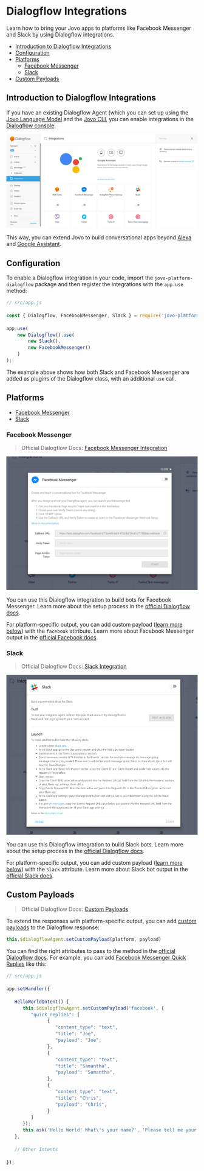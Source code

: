# Dialogflow Integrations

Learn how to bring your Jovo apps to platforms like Facebook Messenger and Slack by using Dialogflow integrations.

* [Introduction to Dialogflow Integrations](#introduction-to-dialogflow-integrations)
* [Configuration](#configuration)
* [Platforms](#platforms)
   * [Facebook Messenger](#facebook-messenger)
   * [Slack](#slack)
* [Custom Payloads](#custom-payloads)



## Introduction to Dialogflow Integrations

If you have an existing Dialogflow Agent (which you can set up using the [Jovo Language Model](../../basic-concepts/model './model') and the [Jovo CLI](../../workflows/cli './cli'), you can enable integrations in the [Dialogflow console](https://console.dialogflow.com/):

![Dialogflow Integrations](../../img/dialogflow-integrations.jpg "Integrations in the Dialogflow Console")

This way, you can extend Jovo to build conversational apps beyond [Alexa](../amazon-alexa './amazon-alexa') and [Google Assistant](../google-assistant './google-assistant').


## Configuration

To enable a Dialogflow integration in your code, import the `jovo-platform-dialogflow` package and then register the integrations with the `app.use` method:

```js
// src/app.js

const { Dialogflow, FacebookMessenger, Slack } = require('jovo-platform-dialogflow');

app.use(
    new Dialogflow().use(
        new Slack(),
        new FacebookMessenger()
    )
);
```

The example above shows how both Slack and Facebook Messenger are added as plugins of the Dialogflow class, with an additional `use` call.


## Platforms

* [Facebook Messenger](#facebook-messenger)
* [Slack](#slack)

### Facebook Messenger

> Official Dialogflow Docs: [Facebook Messenger Integration](https://dialogflow.com/docs/integrations/facebook)

![Dialogflow Integrations: Facebook Messenger](../../img/dialogflow-integrations-messenger.jpg "Facebook Messenger Integration in the Dialogflow Console")

You can use this Dialogflow integration to build bots for Facebook Messenger. Learn more about the setup process in the [official Dialogflow docs](https://dialogflow.com/docs/integrations/facebook).

For platform-specific output, you can add custom payload ([learn more below](#custom-payloads)) with the `facebook` attribute. Learn more about Facebook Messenger output in the [official Facebook docs](https://developers.facebook.com/docs/messenger-platform/send-messages).


### Slack

> Official Dialogflow Docs: [Slack Integration](https://dialogflow.com/docs/integrations/slack)

![Dialogflow Integrations: Slack](../../img/dialogflow-integrations-slack.jpg "Slack Bot Integration in the Dialogflow Console")

You can use this Dialogflow integration to build Slack bots. Learn more about the setup process in the [official Dialogflow docs](https://dialogflow.com/docs/integrations/slack).

For platform-specific output, you can add custom payload ([learn more below](#custom-payloads)) with the `slack` attribute. Learn more about Slack bot output in the [official Slack docs](https://api.slack.com/messaging/composing).


## Custom Payloads

> Official Dialogflow Docs: [Custom Payloads](https://dialogflow.com/docs/intents/rich-messages#custom_payload)

To extend the responses with platform-specific output, you can add [custom payloads](https://dialogflow.com/docs/intents/rich-messages#custom_payload) to the Dialogflow response:

```js
this.$dialogflowAgent.setCustomPayload(platform, payload)
```

You can find the right attributes to pass to the method in the [official Dialogflow docs](https://dialogflow.com/docs/intents/rich-messages#custom_payload). For example, you can add [Facebook Messenger Quick Replies](https://developers.facebook.com/docs/messenger-platform/send-messages/quick-replies) like this:

```js
// src/app.js

app.setHandler({

   HelloWorldIntent() {
      this.$dialogflowAgent.setCustomPayload('facebook', {
         "quick_replies": [
               {
                  "content_type": "text",
                  "title": "Joe",
                  "payload": "Joe",
               },
               {
                  "content_type": "text",
                  "title": "Samantha",
                  "payload": "Samantha",
               },
               {
                  "content_type": "text",
                  "title": "Chris",
                  "payload": "Chris",
               }
         ]
      });
      this.ask('Hello World! What\'s your name?', 'Please tell me your name.');
   },

   // Other Intents

});
```


<!--[metadata]: {"description": "Learn how to bring your Jovo apps to platforms like Facebook Messenger and Slack by using Dialogflow integrations.",
                "route": "dialogflow-integrations"}-->
